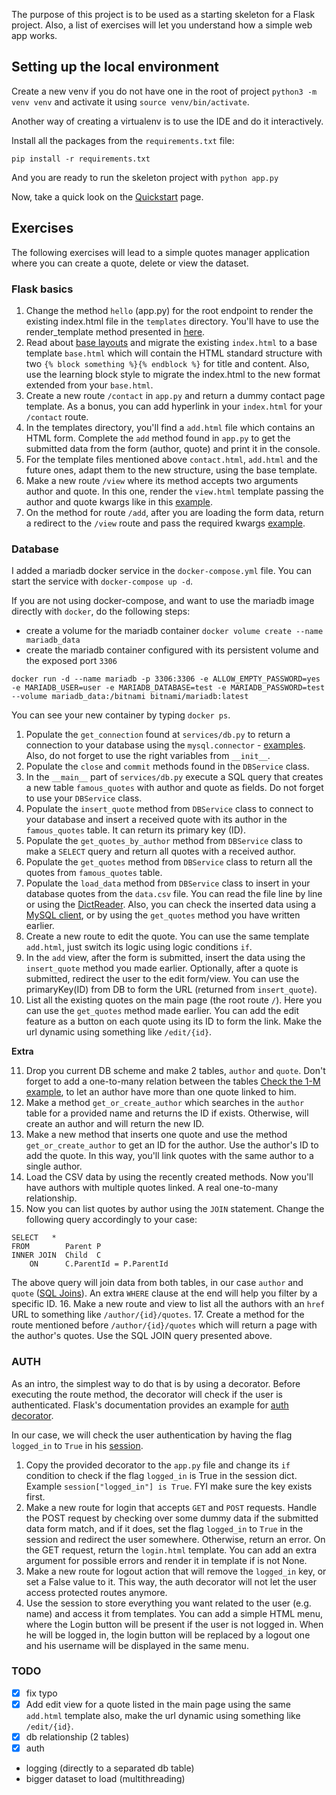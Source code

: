 The purpose of this project is to be used as a starting skeleton for a Flask project.
Also, a list of exercises will let you understand how a simple web app works.

## Setting up the local environment
Create a new venv if you do not have one in the root of project `python3 -m venv venv` and activate it using `source venv/bin/activate`.

Another way of creating a virtualenv is to use the IDE and do it interactively.

Install all the packages from the `requirements.txt` file:
```commandline
pip install -r requirements.txt
```
And you are ready to run the skeleton project with `python app.py`

Now, take a quick look on the [Quickstart](https://flask.palletsprojects.com/en/2.1.x/quickstart/) page.

## Exercises
The following exercises will lead to a simple quotes manager application where you can create a quote, delete or view the dataset.

###  Flask basics

1. Change the method `hello` (app.py) for the root endpoint to render the existing index.html file in the `templates` directory. You'll have to use the render_template method presented in [here](https://flask.palletsprojects.com/en/2.1.x/quickstart/?highlight=render_template#rendering-templates). 
2. Read about [base layouts](https://flask.palletsprojects.com/en/2.1.x/tutorial/templates/#the-base-layout) and migrate the existing `index.html` to a base template `base.html` which will contain the HTML standard structure with two `{% block something %}{% endblock %}` for title and content. Also, use the learning block style to migrate the index.html to the new format extended from your `base.html`.
3. Create a new route `/contact` in `app.py` and return a dummy contact page template. As a bonus, you can add hyperlink in your `index.html` for your `/contact` route.
4. In the templates directory, you'll find a `add.html` file which contains an HTML form. Complete the `add` method found in `app.py` to get the submitted data from the form (author, quote) and print it in the console.
5. For the template files mentioned above `contact.html`, `add.html` and the future ones, adapt them to the new structure, using the base template.
6. Make a new route `/view` where its method accepts two arguments author and quote. In this one, render the `view.html` template passing the author and quote kwargs like in this [example](https://flask.palletsprojects.com/en/2.1.x/quickstart/#rendering-templates).
7. On the method for route `/add`, after you are loading the form data, return a redirect to the `/view` route and pass the required kwargs [example](https://flask.palletsprojects.com/en/2.1.x/quickstart/#rendering-templates).

### Database

I added a mariadb docker service in the `docker-compose.yml` file. You can start the service with `docker-compose up -d`.

If you are not using docker-compose, and want to use the mariadb image directly with `docker`, do the following steps:
- create a volume for the mariadb container `docker volume create --name mariadb_data`
- create the mariadb container configured with its persistent volume and the exposed port `3306`
```commandline
docker run -d --name mariadb -p 3306:3306 -e ALLOW_EMPTY_PASSWORD=yes -e MARIADB_USER=user -e MARIADB_DATABASE=test -e MARIADB_PASSWORD=test --volume mariadb_data:/bitnami bitnami/mariadb:latest
```
You can see your new container by typing `docker ps`.

1. Populate the `get_connection` found at `services/db.py` to return a connection to your database using the `mysql.connector` - [examples](https://dev.mysql.com/doc/connector-python/en/connector-python-example-connecting.html). Also, do not forget to use the right variables from `__init__`.
2. Populate the `close` and `commit` methods found in the `DBService` class.
3. In the `__main__` part of `services/db.py` execute a SQL query that creates a new table `famous_quotes` with author and quote as fields. Do not forget to use your `DBService` class.
4. Populate the `insert_quote` method from `DBService` class to connect to your database and insert a received quote with its author in the `famous_quotes` table. It can return its primary key (ID).
5. Populate the `get_quotes_by_author` method from `DBService` class to make a `SELECT` query and return all quotes with a received author.
6. Populate the `get_quotes`  method from `DBService` class to return all the quotes from `famous_quotes` table.
7. Populate the `load_data`  method from `DBService` class to insert in your database quotes from the `data.csv` file. You can read the file line by line or using the [DictReader](https://docs.python.org/3/library/csv.html#csv.DictReader). Also, you can check the inserted data using a [MySQL client](https://ubiq.co/database-blog/top-5-mysql-gui-tools-free-paid/), or by using the `get_quotes` method you have written earlier.
8. Create a new route to edit the quote. You can use the same template `add.html`, just switch its logic using logic conditions `if`.
9. In the `add` view, after the form is submitted, insert the data using the `insert_quote` method you made earlier. Optionally, after a quote is submitted, redirect the user to the edit form/view. You can use the primaryKey(ID) from DB to form the URL (returned from `insert_quote`). 
10. List all the existing quotes on the main page (the root route `/`). Here you can use the `get_quotes` method made earlier. You can add the edit feature as a button on each quote using its ID to form the link. Make the url dynamic using something like `/edit/{id}`.

**Extra**

11. Drop you current DB scheme and make 2 tables, `author` and `quote`. Don't forget to add a one-to-many relation between the tables [Check the 1-M example](https://www.tech-recipes.com/database/one-to-one-one-to-many-table-relationships-in-sql-server/), to let an author have more than one quote linked to him.
12. Make a method `get_or_create_author` which searches in the `author` table for a provided name and returns the ID if exists. Otherwise, will create an author and will return the new ID.
13. Make a new method that inserts one quote and use the method `get_or_create_author` to get an ID for the author. Use the author's ID to add the quote. In this way, you'll link quotes with the same author to a single author. 
14. Load the CSV data by using the recently created methods. Now you'll have authors with multiple quotes linked. A real one-to-many relationship. 
15. Now you can list quotes by author using the `JOIN` statement. Change the following query accordingly to your case: 
```commandline
SELECT   *
FROM        Parent P
INNER JOIN  Child  C
    ON      C.ParentId = P.ParentId
```
The above query will join data from both tables, in our case `author` and `quote` ([SQL Joins](https://www.w3schools.com/sql/sql_join.asp)). An extra `WHERE` clause at the end will help you filter by a specific ID.
16. Make a new route and view to list all the authors with an `href` URL to something like `/author/{id}/quotes`.
17. Create a method for the route mentioned before `/author/{id}/quotes` which will return a page with the author's quotes. Use the SQL JOIN query presented above.

### AUTH

As an intro, the simplest way to do that is by using a decorator. Before executing the route method, the decorator will check if the user is authenticated.
Flask's documentation provides an example for [auth decorator](https://flask.palletsprojects.com/en/2.1.x/patterns/viewdecorators/).

In our case, we will check the user authentication by having the flag `logged_in` to `True` in his [session](https://flask.palletsprojects.com/en/2.1.x/api/#flask.session).
1. Copy the provided decorator to the `app.py` file and change its `if` condition to check if the flag `logged_in` is True in the session dict. Example `session["logged_in"] is True`. FYI make sure the key exists first.
2. Make a new route for login that accepts `GET` and `POST` requests. Handle the POST request by checking over some dummy data if the submitted data form match, and if it does, set the flag `logged_in` to `True` in the session and redirect the user somewhere. Otherwise, return an error. On the GET request, return the `login.html` template. You can add an extra argument for possible errors and render it in template if is not None.
3. Make a new route for logout action that will remove the `logged_in` key, or set a False value to it. This way, the auth decorator will not let the user access protected routes anymore.
4. Use the session to store everything you want related to the user (e.g. name) and access it from templates. You can add a simple HTML menu, where the Login button will be present if the user is not logged in. When he will be logged in, the login button will be replaced by a logout one and his username will be displayed in the same menu.

### TODO
- [x] fix typo
- [x] Add edit view for a quote listed in the main page using the same `add.html` template also, make the url dynamic using something like `/edit/{id}`.
- [x] db relationship (2 tables)
- [x] auth
- logging (directly to a separated db table)
- bigger dataset to load (multithreading)
